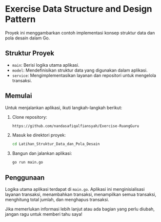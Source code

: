 # Exercise Data Structure and Design Pattern

Proyek ini menggambarkan contoh implementasi konsep struktur data dan pola desain dalam Go.

## Struktur Proyek

- `main`: Berisi logika utama aplikasi.
- `model`: Mendefinisikan struktur data yang digunakan dalam aplikasi.
- `service`: Mengimplementasikan layanan dan repositori untuk mengelola transaksi.

## Memulai

Untuk menjalankan aplikasi, ikuti langkah-langkah berikut:

1. Clone repository:

   ```bash
   https://github.com/nandasafiqalfiansyah/Exercise-RuangGuru
   ```

2. Masuk ke direktori proyek:

   ```bash
   cd Latihan_Struktur_Data_dan_Pola_Desain
   ```

3. Bangun dan jalankan aplikasi:
   ```bash
   go run main.go
   ```

## Penggunaan

Logika utama aplikasi terdapat di `main.go`. Aplikasi ini menginisialisasi layanan transaksi, menambahkan transaksi, menampilkan semua transaksi, menghitung total jumlah, dan menghapus transaksi.

Jika memerlukan informasi lebih lanjut atau ada bagian yang perlu diubah, jangan ragu untuk memberi tahu saya!
